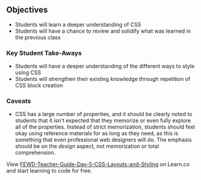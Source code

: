 ## Objectives

* Students will learn a deeper understanding of CSS
* Students will have a chance to review and solidify what was learned in the previous class

### Key Student Take-Aways

* Students will have a deeper understanding of the different ways to style using CSS
* Students will strengthen their existing knowledge through repetition of CSS block creation

### Caveats

* CSS has a large number of properties, and it should be clearly noted to students that it isn't expected that they memorize or even fully explore all of the properties.  Instead of strict memorization, students should feel okay using reference materials for as long as they need, as this is something that even professional web designers will do.  The emphasis should be on the _design_ aspect, not memorization or total comprehension.
<p class='util--hide'>View <a href='https://learn.co/lessons/fewd-teacher-guide-day-5-css-layouts-and-styling'>FEWD-Teacher-Guide-Day-5-CSS-Layouts-and-Styling</a> on Learn.co and start learning to code for free.</p>
